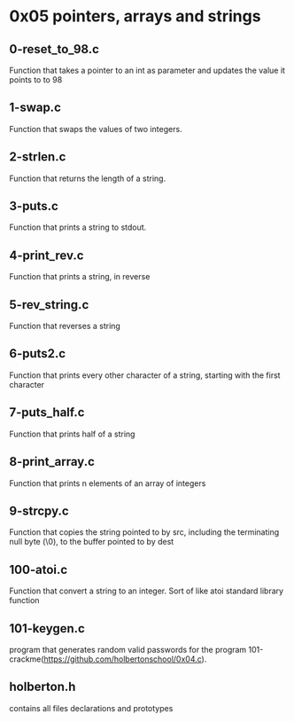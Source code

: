 # 0x05 pointers, arrays and strings
## 0-reset_to_98.c
Function that takes a pointer to an int as parameter and updates the value it points to to 98
## 1-swap.c
Function that swaps the values of two integers.
## 2-strlen.c
Function that returns the length of a string.
## 3-puts.c
Function that prints a string to stdout.
## 4-print_rev.c
Function that prints a string, in reverse
## 5-rev_string.c
Function that reverses a string
## 6-puts2.c
Function that prints every other character of a string, starting with the first character
## 7-puts_half.c
Function that prints half of a string
## 8-print_array.c
Function that prints n elements of an array of integers
## 9-strcpy.c
Function that copies the string pointed to by src, including the terminating null byte (\0), to the buffer pointed to by dest
## 100-atoi.c
Function that convert a string to an integer. Sort of like atoi standard library function
## 101-keygen.c
program that generates random valid passwords for the program 101-crackme(https://github.com/holbertonschool/0x04.c).
## holberton.h
contains all files declarations and prototypes
